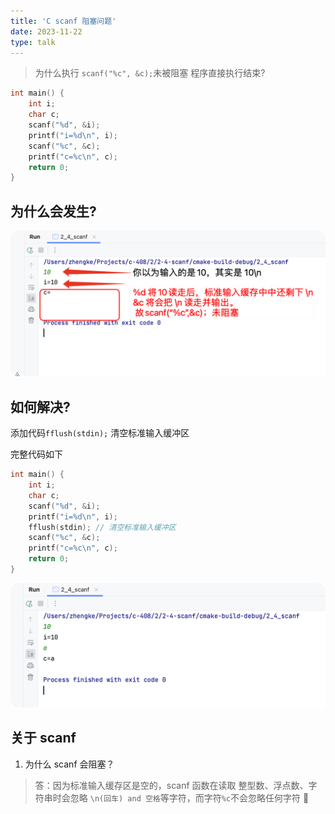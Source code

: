 ```yaml
---
title: 'C scanf 阻塞问题'
date: 2023-11-22
type: talk
---
```


> 为什么执行 `scanf("%c", &c);`未被阻塞 程序直接执行结束?

```c
int main() {
    int i;
    char c;
    scanf("%d", &i);
    printf("i=%d\n", i);
    scanf("%c", &c);
    printf("c=%c\n", c);
    return 0;
}
```

## 为什么会发生?

![scanf](/public/images/talks/c-408/c-scanf.png)

## 如何解决?

添加代码`fflush(stdin);` 清空标准输入缓冲区

完整代码如下

```c
int main() {
    int i;
    char c;
    scanf("%d", &i);
    printf("i=%d\n", i);
    fflush(stdin); // 清空标准输入缓冲区
    scanf("%c", &c);
    printf("c=%c\n", c);
    return 0;
}
```

![scanf](/public/images/talks/c-408/c-scanf-2.png)

## 关于 scanf

1. 为什么 scanf 会阻塞？

> 答：因为标准输入缓存区是空的，scanf 函数在读取 整型数、浮点数、字符串时会忽略 `\n(回车) and 空格`等字符，而字符`%c`不会忽略任何字符 📢
